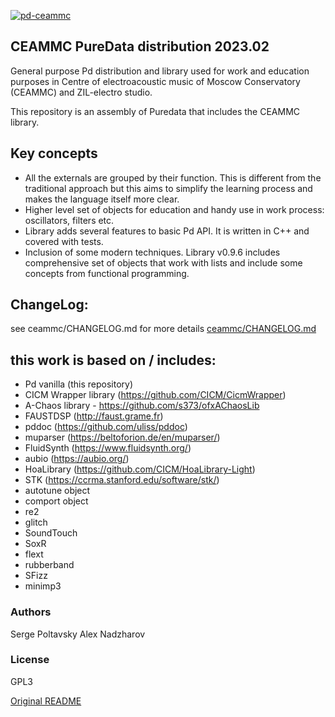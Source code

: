 [![pd-ceammc](https://snapcraft.io/pd-ceammc/badge.svg)](https://snapcraft.io/pd-ceammc)

CEAMMC PureData distribution 2023.02
------------------------------------

General purpose Pd distribution and library used for work and education purposes 
in Centre of electroacoustic music of Moscow Conservatory (CEAMMC) and ZIL-electro studio.

This repository is an assembly of Puredata that includes the CEAMMC library.

Key concepts
------------

   - All the externals are grouped by their function. This is different from the traditional approach but this aims to simplify the learning process and makes the language itself more clear.
   - Higher level set of objects for education and handy use in work process: oscillators, filters etc.
   - Library adds several features to basic Pd API. It is written in C++ and covered with tests.
   - Inclusion of some modern techniques. Library v0.9.6 includes comprehensive set of objects that work with lists and include some concepts from functional programming.

ChangeLog:
----------

see ceammc/CHANGELOG.md for more details
[ceammc/CHANGELOG.md](ceammc/CHANGELOG.md)


this work is based on / includes:
---------------------------------
   - Pd vanilla (this repository)
   - CICM Wrapper library (https://github.com/CICM/CicmWrapper)
   - A-Chaos library - https://github.com/s373/ofxAChaosLib
   - FAUSTDSP (http://faust.grame.fr)
   - pddoc (https://github.com/uliss/pddoc)
   - muparser (https://beltoforion.de/en/muparser/)
   - FluidSynth (https://www.fluidsynth.org/)
   - aubio (https://aubio.org/)
   - HoaLibrary (https://github.com/CICM/HoaLibrary-Light)
   - STK (https://ccrma.stanford.edu/software/stk/)
   - autotune object
   - comport object
   - re2
   - glitch
   - SoundTouch
   - SoxR
   - flext
   - rubberband
   - SFizz
   - minimp3


### Authors
Serge Poltavsky
Alex Nadzharov

### License
GPL3

[Original README](README_ORIGINAL.md)
